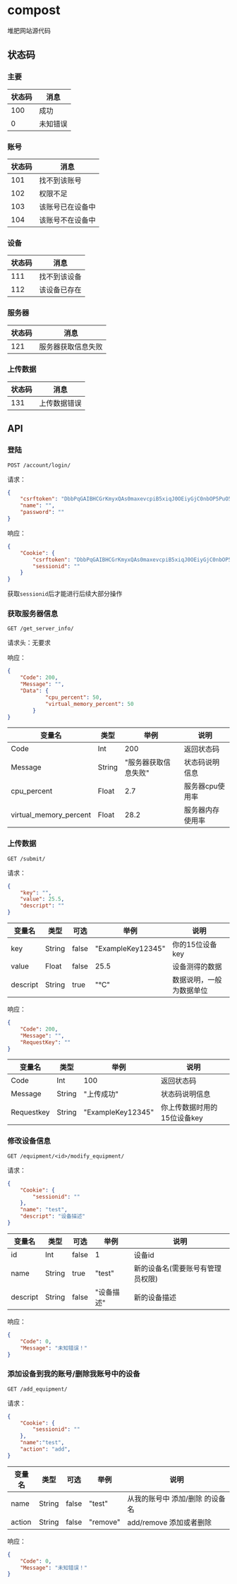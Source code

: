 # compost
堆肥网站源代码

## 状态码

### 主要

| 状态码 | 消息     |
| ------ | -------- |
| 100    | 成功     |
| 0      | 未知错误 |


### 账号

| 状态码 | 消息             |
| ------ | ---------------- |
| 101    | 找不到该账号     |
| 102    | 权限不足         |
| 103    | 该账号已在设备中 |
| 104    | 该账号不在设备中 |

### 设备

| 状态码 | 消息         |
| ------ | ------------ |
| 111    | 找不到该设备 |
| 112    | 该设备已存在 |

### 服务器

| 状态码 | 消息               |
| ------ | ------------------ |
| 121    | 服务器获取信息失败 |

### 上传数据

| 状态码 | 消息         |
| ------ | ------------ |
| 131    | 上传数据错误 |


## API

### 登陆

`POST /account/login/`

请求：

```json
{
    "csrftoken": "DbbPqGAIBHCGrKmyxQAs0maxevcpiB5xiqJ0OEiyGjC0nbOP5PuO5N8A8lJydK0e",
    "name": "",
    "password": ""
}
```

响应：

```json
{
    "Cookie": {
        "csrftoken": "DbbPqGAIBHCGrKmyxQAs0maxevcpiB5xiqJ0OEiyGjC0nbOP5PuO5N8A8lJydK0e",        
        "sessionid": ""
    }
}
```

获取`sessionid`后才能进行后续大部分操作

### 获取服务器信息

`GET /get_server_info/`

请求头：无要求

响应：

```json
{
    "Code": 200,
    "Message": "",
    "Data": {
            "cpu_percent": 50,
            "virtual_memory_percent": 50
        }
}
```

| 变量名                 | 类型   | 举例                 | 说明             |
| ---------------------- | ------ | -------------------- | ---------------- |
| Code                   | Int    | 200                  | 返回状态码       |
| Message                | String | "服务器获取信息失败" | 状态码说明信息   |
| cpu_percent            | Float  | 2.7                  | 服务器cpu使用率  |
| virtual_memory_percent | Float  | 28.2                 | 服务器内存使用率 |

### 上传数据

`GET /submit/`

请求：

```json
{
    "key": "",
    "value": 25.5,
    "descript": ""
}
```

| 变量名   | 类型   | 可选  | 举例              | 说明                     |
| -------- | ------ | ----- | ----------------- | ------------------------ |
| key      | String | false | "ExampleKey12345" | 你的15位设备key          |
| value    | Float  | false | 25.5              | 设备测得的数据           |
| descript | String | true  | "℃"               | 数据说明，一般为数据单位 |

响应：

```json
{
    "Code": 200,
    "Message": "",
    "RequestKey": ""
}
```

| 变量名     | 类型   | 举例              | 说明                        |
| ---------- | ------ | ----------------- | --------------------------- |
| Code       | Int    | 100               | 返回状态码                  |
| Message    | String | "上传成功"        | 状态码说明信息              |
| Requestkey | String | "ExampleKey12345" | 你上传数据时用的15位设备key |

### 修改设备信息

`GET /equipment/<id>/modify_equipment/`

请求：

```json
{
    "Cookie": {
        "sessionid": ""
    },
    "name": "test",
    "descript": "设备描述"
}
```

| 变量名   | 类型   | 可选  | 举例       | 说明                             |
| -------- | ------ | ----- | ---------- | -------------------------------- |
| id       | Int    | false | 1          | 设备id                           |
| name     | String | true  | "test"     | 新的设备名(需要账号有管理员权限) |
| descript | String | false | "设备描述" | 新的设备描述                     |

响应：

```json
{
    "Code": 0,
    "Message": "未知错误！"
}
```

### 添加设备到我的账号/删除我账号中的设备

`GET /add_equipment/`

请求：

```json
{
    "Cookie": {
        "sessionid": ""
    },
    "name":"test",
    "action": "add",
}
```

| 变量名 | 类型   | 可选  | 举例     | 说明                            |
| ------ | ------ | ----- | -------- | ------------------------------- |
| name   | String | false | "test"   | 从我的账号中 添加/删除 的设备名 |
| action | String | false | "remove" | add/remove 添加或者删除         |


响应：

```json
{
    "Code": 0,
    "Message": "未知错误！"
}
```